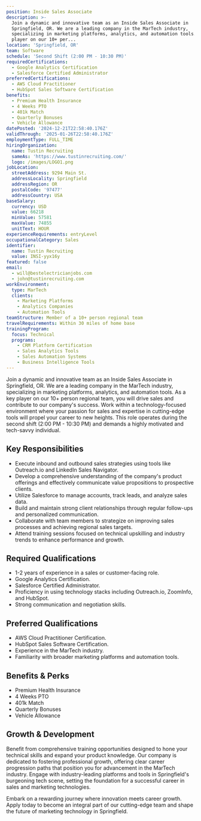 ```yaml
---
position: Inside Sales Associate
description: >-
  Join a dynamic and innovative team as an Inside Sales Associate in
  Springfield, OR. We are a leading company in the MarTech industry,
  specializing in marketing platforms, analytics, and automation tools. As a key
  player on our 10+ per...
location: 'Springfield, OR'
team: Software
schedule: 'Second Shift (2:00 PM - 10:30 PM)'
requiredCertifications:
  - Google Analytics Certification
  - Salesforce Certified Administrator
preferredCertifications:
  - AWS Cloud Practitioner
  - HubSpot Sales Software Certification
benefits:
  - Premium Health Insurance
  - 4 Weeks PTO
  - 401k Match
  - Quarterly Bonuses
  - Vehicle Allowance
datePosted: '2024-12-21T22:58:40.176Z'
validThrough: '2025-01-26T22:58:40.176Z'
employmentType: FULL_TIME
hiringOrganization:
  name: Tustin Recruiting
  sameAs: 'https://www.tustinrecruiting.com/'
  logo: /images/LOGO1.png
jobLocation:
  streetAddress: 9294 Main St.
  addressLocality: Springfield
  addressRegion: OR
  postalCode: '97477'
  addressCountry: USA
baseSalary:
  currency: USD
  value: 66218
  minValue: 57581
  maxValue: 74855
  unitText: HOUR
experienceRequirements: entryLevel
occupationalCategory: Sales
identifier:
  name: Tustin Recruiting
  value: INSI-yyx16y
featured: false
email:
  - will@bestelectricianjobs.com
  - john@tustinrecruiting.com
workEnvironment:
  type: MarTech
  clients:
    - Marketing Platforms
    - Analytics Companies
    - Automation Tools
teamStructure: Member of a 10+ person regional team
travelRequirements: Within 30 miles of home base
trainingProgram:
  focus: Technical
  programs:
    - CRM Platform Certification
    - Sales Analytics Tools
    - Sales Automation Systems
    - Business Intelligence Tools
---
```



Join a dynamic and innovative team as an Inside Sales Associate in Springfield, OR. We are a leading company in the MarTech industry, specializing in marketing platforms, analytics, and automation tools. As a key player on our 10+ person regional team, you will drive sales and contribute to our company's success. Work within a technology-focused environment where your passion for sales and expertise in cutting-edge tools will propel your career to new heights. This role operates during the second shift (2:00 PM - 10:30 PM) and demands a highly motivated and tech-savvy individual.

## Key Responsibilities

- Execute inbound and outbound sales strategies using tools like Outreach.io and LinkedIn Sales Navigator.
- Develop a comprehensive understanding of the company's product offerings and effectively communicate value propositions to prospective clients.
- Utilize Salesforce to manage accounts, track leads, and analyze sales data.
- Build and maintain strong client relationships through regular follow-ups and personalized communication.
- Collaborate with team members to strategize on improving sales processes and achieving regional sales targets.
- Attend training sessions focused on technical upskilling and industry trends to enhance performance and growth.

## Required Qualifications

- 1-2 years of experience in a sales or customer-facing role.
- Google Analytics Certification.
- Salesforce Certified Administrator.
- Proficiency in using technology stacks including Outreach.io, ZoomInfo, and HubSpot.
- Strong communication and negotiation skills.

## Preferred Qualifications

- AWS Cloud Practitioner Certification.
- HubSpot Sales Software Certification.
- Experience in the MarTech industry.
- Familiarity with broader marketing platforms and automation tools.

## Benefits & Perks

- Premium Health Insurance
- 4 Weeks PTO
- 401k Match
- Quarterly Bonuses
- Vehicle Allowance

## Growth & Development

Benefit from comprehensive training opportunities designed to hone your technical skills and expand your product knowledge. Our company is dedicated to fostering professional growth, offering clear career progression paths that position you for advancement in the MarTech industry. Engage with industry-leading platforms and tools in Springfield's burgeoning tech scene, setting the foundation for a successful career in sales and marketing technologies.

Embark on a rewarding journey where innovation meets career growth. Apply today to become an integral part of our cutting-edge team and shape the future of marketing technology in Springfield.
